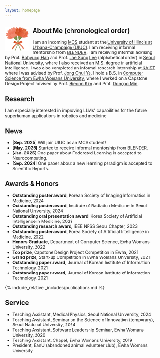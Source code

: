 ```yaml
---
layout: homepage
---
```


## About Me (chronological order) <img src="assets/img/car0.jpg" alt="Your image" style="float:left; margin-right:10px;" width="80" height="80">

I am an incoming [MCS](https://siebelschool.illinois.edu/academics/graduate/professional-mcs/campus-master-computer-science) student at the [University of Illinois at Urbana-Champaign (UIUC)](https://illinois.edu). I am receiving informal mentorship from [BLENDER](https://blender.cs.illinois.edu/). I am receiving informal advising by Prof. [Bohyung Han](https://scholar.google.com/citations?hl=ko&user=9aaeCToAAAAJ) and Prof. [Jae Sung Lee](https://scholar.google.com/citations?user=NXlghNYAAAAJ&hl=ko&oi=ao) (alphabetical order) in [Seoul National University](https://www.snu.ac.kr/), where I also received an M.S. degree in artificial intelligence. I was also completed an informal research internship at [KAIST](https://www.kaist.ac.kr/kr/) where I was advised by Prof. [Jong Chul Ye](https://scholar.google.com/citations?hl=ko&user=HNMjoNEAAAAJ). I hold a B.S. in [Computer Science from Ewha Womans University](https://cse.ewha.ac.kr/cse/index.do), where I worked on a Capstone Design Project advised by Prof. [Hieonn Kim](https://kr.linkedin.com/in/%ED%98%84%EC%88%98-%EA%B9%80-50424a18b) and Prof. [Dongbo Min](https://scholar.google.com/citations?hl=ko&user=3REUPXYAAAAJ&view_op=list_works&citft=1&email_for_op=hb0522%40snu.ac.kr&gmla=ANZ5fUP63sEo98hY2CF0Pn0c1c1yJexX52ZO4Z1Cv1xrY5T2718Wo2It5ehKtC_dbGYP63mxbQrAXzQYNX_VzNrX13d0AlxojZmrbvoZhHGjTlfm4Gr5Zc7msf79C0eR1FQpDZOYzThQOvxnMcf4eGZzihKvhyoqjKjHwwwXyDjkpY-P0X4YL-TpDikp9F1OGlp6ubqYWVuSaflB0UIXVDhuAFrjgyLaedOFQWAZPc77-aiTdH968zOYjunXR3v3sm94eQ).

<p style="font-style: italic;">

</p>

## Research
I am especially interested in improving LLMs' capabilities for the future superhuman applications in robotics and medicine.

## News
- **[Sep. 2025]** Will join UIUC as an MCS student!
- **[May. 2025]** Started to receive informal mentorship from BLENDER.
- **[Jan. 2025]** One paper about Federated Learning is accepted to Neurocomputing.
- **[Sep. 2024]** One paper about a new learning paradigm is accepted to Scientific Reports.

## Awards & Honors
- **Outstanding poster award**, Korean Society of Imaging Informatics in Medicine, 2024
- **Outstanding poster award**, Institute of Radiation Medicine in Seoul National University, 2024
- **Outstanding oral presentation award**, Korea Society of Artificial Intelligence in Medicine, 2023
- **Outstanding research award**, IEEE NPSS Seoul Chapter, 2023
- **Outstanding poster award**, Korea Society of Artificial Intelligence in Medicine, 2022
- **Honors Graduate**, Department of Computer Science, Ewha Womans University, 2022
- **Top prize**, Capstone Design Project Competition in Ewha, 2021
- **Grand prize**, Start-up Competition in Ewha Womans University, 2021
- **Outstanding paper award**, Journal of Korean Institute of Information Technology, 2021
- **Outstanding paper award**, Journal of Korean Institute of Information Technology, 2021

{% include_relative _includes/publications.md %}

## Service
- Teaching Assistant, Medical Physics, Seoul National University, 2024  
- Teaching Assistant, Seminar on the Science of Innovation (temporary), Seoul National University, 2024  
- Teaching Assistant, Software Leadership Seminar, Ewha Womans University, 2020  
- Teaching Assistant, Chapel, Ewha Womans University, 2019
- President, BanU (abandoned animal volunteer club), Ewha Womans University
